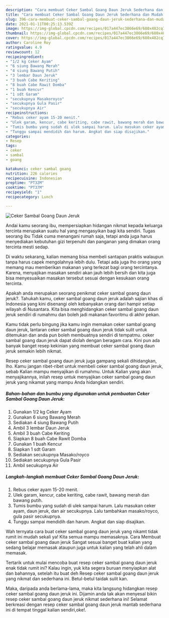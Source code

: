 ```yaml
---
description: "Cara membuat Ceker Sambal Goang Daun Jeruk Sederhana dan Mudah Dibuat"
title: "Cara membuat Ceker Sambal Goang Daun Jeruk Sederhana dan Mudah Dibuat"
slug: 396-cara-membuat-ceker-sambal-goang-daun-jeruk-sederhana-dan-mudah-dibuat
date: 2021-01-11T00:25:13.539Z
image: https://img-global.cpcdn.com/recipes/017a447ec3866e69/680x482cq70/ceker-sambal-goang-daun-jeruk-foto-resep-utama.jpg
thumbnail: https://img-global.cpcdn.com/recipes/017a447ec3866e69/680x482cq70/ceker-sambal-goang-daun-jeruk-foto-resep-utama.jpg
cover: https://img-global.cpcdn.com/recipes/017a447ec3866e69/680x482cq70/ceker-sambal-goang-daun-jeruk-foto-resep-utama.jpg
author: Caroline Roy
ratingvalue: 4.9
reviewcount: 12
recipeingredient:
- "1/2 kg Ceker Ayam"
- "6 siung Bawang Merah"
- "4 siung Bawang Putih"
- "3 lembar Daun Jeruk"
- "3 buah Cabe Keriting"
- "8 buah Cabe Rawit Domba"
- "1 buah Kencur"
- "1 sdt Garam"
- "secukupnya Masakoroyco"
- "secukupnya Gula Pasir"
- "secukupnya Air"
recipeinstructions:
- "Rebus ceker ayam 15-20 menit."
- "Ulek garam, kencur, cabe keriting, cabe rawit, bawang merah dan bawang putih."
- "Tumis bumbu yang sudah di ulek sampai harum. Lalu masukan ceker ayam, daun jeruk, dan air secukupnya. Lalu tambahkan masako/royco, gula pasir secukupnya."
- "Tunggu sampai mendidih dan harum. Angkat dan siap disajikan."
categories:
- Resep
tags:
- ceker
- sambal
- goang

katakunci: ceker sambal goang 
nutrition: 226 calories
recipecuisine: Indonesian
preptime: "PT32M"
cooktime: "PT37M"
recipeyield: "1"
recipecategory: Lunch

---
```



![Ceker Sambal Goang Daun Jeruk](https://img-global.cpcdn.com/recipes/017a447ec3866e69/680x482cq70/ceker-sambal-goang-daun-jeruk-foto-resep-utama.jpg)

Andai kamu seorang ibu, mempersiapkan hidangan nikmat kepada keluarga tercinta merupakan suatu hal yang mengasyikan bagi kita sendiri. Tugas seorang ibu Tidak cuma menangani rumah saja, tetapi anda juga harus menyediakan kebutuhan gizi terpenuhi dan panganan yang dimakan orang tercinta mesti sedap.

Di waktu  sekarang, kalian memang bisa membeli santapan praktis walaupun tanpa harus capek mengolahnya lebih dulu. Tetapi ada juga lho orang yang memang mau memberikan makanan yang terlezat bagi orang tercintanya. Karena, menyajikan masakan sendiri akan jauh lebih bersih dan kita juga bisa menyesuaikan masakan tersebut sesuai dengan kesukaan orang tercinta. 



Apakah anda merupakan seorang penikmat ceker sambal goang daun jeruk?. Tahukah kamu, ceker sambal goang daun jeruk adalah sajian khas di Indonesia yang kini disenangi oleh kebanyakan orang dari hampir setiap wilayah di Nusantara. Kita bisa menghidangkan ceker sambal goang daun jeruk sendiri di rumahmu dan boleh jadi makanan favoritmu di akhir pekan.

Kamu tidak perlu bingung jika kamu ingin memakan ceker sambal goang daun jeruk, lantaran ceker sambal goang daun jeruk tidak sulit untuk ditemukan dan anda pun boleh membuatnya sendiri di tempatmu. ceker sambal goang daun jeruk dapat diolah dengan beragam cara. Kini pun ada banyak banget resep kekinian yang membuat ceker sambal goang daun jeruk semakin lebih nikmat.

Resep ceker sambal goang daun jeruk juga gampang sekali dihidangkan, lho. Kamu jangan ribet-ribet untuk membeli ceker sambal goang daun jeruk, sebab Kalian mampu menyajikan di rumahmu. Untuk Kalian yang akan menyajikannya, inilah resep untuk menyajikan ceker sambal goang daun jeruk yang nikamat yang mampu Anda hidangkan sendiri.

<!--inarticleads1-->

##### Bahan-bahan dan bumbu yang digunakan untuk pembuatan Ceker Sambal Goang Daun Jeruk:

1. Gunakan 1/2 kg Ceker Ayam
1. Gunakan 6 siung Bawang Merah
1. Sediakan 4 siung Bawang Putih
1. Ambil 3 lembar Daun Jeruk
1. Ambil 3 buah Cabe Keriting
1. Siapkan 8 buah Cabe Rawit Domba
1. Gunakan 1 buah Kencur
1. Siapkan 1 sdt Garam
1. Sediakan secukupnya Masako/royco
1. Sediakan secukupnya Gula Pasir
1. Ambil secukupnya Air




<!--inarticleads2-->

##### Langkah-langkah membuat Ceker Sambal Goang Daun Jeruk:

1. Rebus ceker ayam 15-20 menit.
1. Ulek garam, kencur, cabe keriting, cabe rawit, bawang merah dan bawang putih.
1. Tumis bumbu yang sudah di ulek sampai harum. Lalu masukan ceker ayam, daun jeruk, dan air secukupnya. Lalu tambahkan masako/royco, gula pasir secukupnya.
1. Tunggu sampai mendidih dan harum. Angkat dan siap disajikan.




Wah ternyata cara buat ceker sambal goang daun jeruk yang nikamt tidak rumit ini mudah sekali ya! Kita semua mampu memasaknya. Cara Membuat ceker sambal goang daun jeruk Sangat sesuai banget buat kalian yang sedang belajar memasak ataupun juga untuk kalian yang telah ahli dalam memasak.

Tertarik untuk mulai mencoba buat resep ceker sambal goang daun jeruk enak tidak rumit ini? Kalau ingin, yuk kita segera buruan menyiapkan alat dan bahannya, setelah itu buat deh Resep ceker sambal goang daun jeruk yang nikmat dan sederhana ini. Betul-betul taidak sulit kan. 

Maka, daripada anda berlama-lama, maka kita langsung hidangkan resep ceker sambal goang daun jeruk ini. Dijamin anda tak akan menyesal bikin resep ceker sambal goang daun jeruk nikmat sederhana ini! Selamat berkreasi dengan resep ceker sambal goang daun jeruk mantab sederhana ini di tempat tinggal kalian sendiri,oke!.

